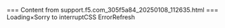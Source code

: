=== Content from support.f5.com_305f5a84_20250108_112635.html ===
Loading×Sorry to interruptCSS ErrorRefresh

